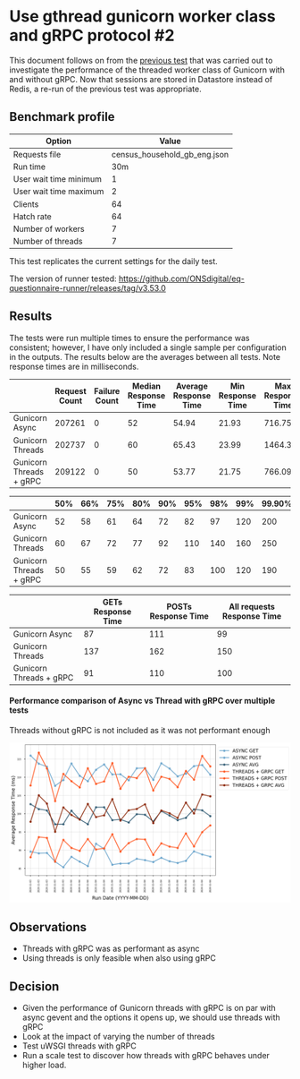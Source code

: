 # Use gthread gunicorn worker class and gRPC protocol #2

This document follows on from the [previous test](https://github.com/ONSdigital/eq-survey-runner-benchmark/blob/main/doc/performance-investigations/0008-use-gthread-grpc/summary.md) that was carried out to investigate the performance of the threaded worker class of Gunicorn with and without gRPC.
Now that sessions are stored in Datastore instead of Redis, a re-run of the previous test was appropriate.

## Benchmark profile

| Option                 | Value                        |
|------------------------|------------------------------|
| Requests file          | census_household_gb_eng.json |
| Run time               | 30m                          |
| User wait time minimum | 1                            |
| User wait time maximum | 2                            |
| Clients                | 64                           |
| Hatch rate             | 64                           |
| Number of workers      | 7                            |
| Number of threads      | 7                            |

This test replicates the current settings for the daily test.

The version of runner tested: https://github.com/ONSdigital/eq-questionnaire-runner/releases/tag/v3.53.0

## Results

The tests were run multiple times to ensure the performance was consistent; however, I have only included a single sample per configuration in the outputs.
The results below are the averages between all tests. Note response times are in milliseconds.

|                          | Request Count | Failure Count | Median Response Time | Average Response Time | Min Response Time | Max Response Time | Average Content Size | Requests/s |
|--------------------------|---------------|---------------|----------------------|-----------------------|-------------------|-------------------|----------------------|------------|
| Gunicorn Async           | 207261        | 0             | 52                   | 54.94                 | 21.93             | 716.75            | 9763.80              | 115.56     |
| Gunicorn Threads         | 202737        | 0             | 60                   | 65.43                 | 23.99             | 1464.30           | 9760.59              | 113.39     |
| Gunicorn Threads + gRPC  | 209122        | 0             | 50                   | 53.77                 | 21.75             | 766.09            | 9764.12              | 115.77     |

|                          | 50% | 66% | 75% | 80% | 90% | 95% | 98% | 99% | 99.90% | 99.99% | 100% |
|--------------------------|-----|-----|-----|-----|-----|-----|-----|-----|--------|--------|------|
| Gunicorn Async           | 52  | 58  | 61  | 64  | 72  | 82  | 97  | 120 | 200    | 350    | 720  |
| Gunicorn Threads         | 60  | 67  | 72  | 77  | 92  | 110 | 140 | 160 | 250    | 450    | 1500 |
| Gunicorn Threads + gRPC  | 50  | 55  | 59  | 62  | 72  | 83  | 100 | 120 | 190    | 350    | 770  |

|                          | GETs Response Time | POSTs Response Time| All requests Response Time | 
|--------------------------|--------------------|--------------------|----------------------------|
| Gunicorn Async           | 87                 | 111                | 99                         |
| Gunicorn Threads         | 137                | 162                | 150                        |
| Gunicorn Threads + gRPC  | 91                 | 110                | 100                        |

#### Performance comparison of Async vs Thread with gRPC over multiple tests

Threads without gRPC is not included as it was not performant enough

![](outputs/performance_comparison.png)

## Observations

- Threads with gRPC was as performant as async
- Using threads is only feasible when also using gRPC

## Decision
- Given the performance of Gunicorn threads with gRPC is on par with async gevent and the options it opens up, we should use threads with gRPC
- Look at the impact of varying the number of threads
- Test uWSGI threads with gRPC
- Run a scale test to discover how threads with gRPC behaves under higher load.
